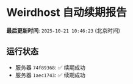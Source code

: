 # Weirdhost 自动续期报告

**最后更新时间**: `2025-10-21 10:46:23` (北京时间)

## 运行状态

- 服务器 `74f89368`: ✅ 续期成功
- 服务器 `1aec1743`: ✅ 续期成功
